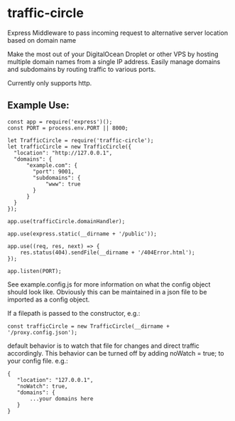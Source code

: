 # traffic-circle
Express Middleware to pass incoming request to alternative server location based on domain name

Make the most out of your DigitalOcean Droplet or other VPS by hosting multiple domain names from a single IP address.
Easily manage domains and subdomains by routing traffic to various ports.

Currently only supports http.

## Example Use:

```
const app = require('express')();
const PORT = process.env.PORT || 8000;

let TrafficCircle = require('traffic-circle');
let trafficCircle = new TrafficCircle({
  "location": "http://127.0.0.1",
  "domains": {
      "example.com": {
        "port": 9001,
        "subdomains": {
            "www": true
        }
      }
  }
});

app.use(trafficCircle.domainHandler);

app.use(express.static(__dirname + '/public'));

app.use((req, res, next) => {
    res.status(404).sendFile(__dirname + '/404Error.html');
});

app.listen(PORT);

```

See example.config.js for more information on what the config object should look like.
Obviously this can be maintained in a json file to be imported as a config object.

If a filepath is passed to the constructor, e.g.:
```
const trafficCircle = new TrafficCircle(__dirname + '/proxy.config.json');
```
 default behavior is to watch that file for changes and direct traffic accordingly. This behavior can be turned off by adding noWatch = true; to your config file. e.g.:

 ```
{
    "location": "127.0.0.1",
    "noWatch": true,
    "domains": {
        ...your domains here
    }
}
 ```

